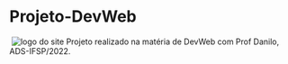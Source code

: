 # Projeto-DevWeb
<img align="center"> ![logo do site](https://user-images.githubusercontent.com/89134725/204809292-70372297-0463-41f0-bbed-8c7a7f85468d.png) </img>
Projeto realizado na matéria de DevWeb com Prof Danilo, ADS-IFSP/2022.


